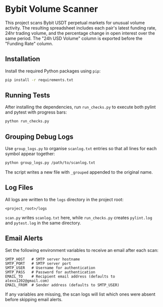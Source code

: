 # Bybit Volume Scanner

This project scans Bybit USDT perpetual markets for unusual volume activity.
The resulting spreadsheet includes each pair's latest funding rate, 24​hr trading volume,
and the percentage change in open interest over the same period.
The "24h USD Volume" column is exported before the "Funding Rate" column.

## Installation

Install the required Python packages using `pip`:

```bash
pip install -r requirements.txt
```

## Running Tests

After installing the dependencies, run `run_checks.py` to execute
both pylint and pytest with progress bars:

```bash
python run_checks.py
```

## Grouping Debug Logs

Use `group_logs.py` to organise `scanlog.txt` entries so that all lines for
each symbol appear together:

```bash
python group_logs.py /path/to/scanlog.txt
```

The script writes a new file with `_grouped` appended to the original name.

## Log Files

All logs are written to the `logs` directory in the project root:

```
<project_root>/logs
```

`scan.py` writes `scanlog.txt` here, while `run_checks.py` creates
`pylint.log` and `pytest.log` in the same directory.

## Email Alerts

Set the following environment variables to receive an email after each scan:

```
SMTP_HOST   # SMTP server hostname
SMTP_PORT   # SMTP server port
SMTP_USER   # Username for authentication
SMTP_PASS   # Password for authentication
EMAIL_TO    # Recipient email address (defaults to alexx1202@gmail.com)
EMAIL_FROM  # Sender address (defaults to SMTP_USER)
```

If any variables are missing, the scan logs will list which ones were absent
before skipping email alerts.

